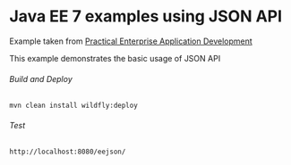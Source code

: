 Java EE 7 examples using JSON API
=====================================
Example taken from [Practical Enterprise Application Development](http://www.itbuzzpress.com/ebooks/java-ee-7-development-on-wildfly.html)

This example demonstrates the basic usage of JSON API
###### Build and Deploy
```shell
mvn clean install wildfly:deploy  
```

###### Test
```shell
http://localhost:8080/eejson/
```
 
